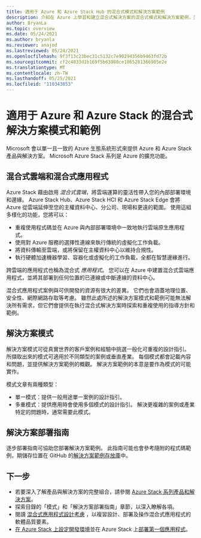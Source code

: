 ```yaml
---
title: 適用于 Azure 和 Azure Stack Hub 的混合式模式和解決方案範例
description: 介紹在 Azure 上學習和建立混合式解決方案的混合式模式和解決方案範例，並 Azure Stack Hub。
author: BryanLa
ms.topic: overview
ms.date: 05/24/2021
ms.author: bryanla
ms.reviewer: anajod
ms.lastreviewed: 05/24/2021
ms.openlocfilehash: 9f3f13c23bec31c5132c7e90294356b9463fd72b
ms.sourcegitcommit: cf2c4033d1b169f5b63980ce1865281366905e2e
ms.translationtype: MT
ms.contentlocale: zh-TW
ms.lasthandoff: 05/25/2021
ms.locfileid: "110343853"
---
```

# <a name="hybrid-solution-patterns-and-examples-for-azure-and-azure-stack"></a>適用于 Azure 和 Azure Stack 的混合式解決方案模式和範例

Microsoft 會以單一且一致的 Azure 生態系統形式來提供 Azure 和 Azure Stack 產品與解決方案。 Microsoft Azure Stack 系列是 Azure 的擴充功能。

## <a name="the-hybrid-cloud-and-hybrid-apps"></a>混合式雲端和混合式應用程式

Azure Stack 藉由啟用 *混合式雲端*，將雲端運算的靈活性帶入您的內部部署環境和邊緣。 Azure Stack Hub、Azure Stack HCI 和 Azure Stack Edge 會將 Azure 從雲端延伸至您的主權資料中心、分公司、現場和更遠的範圍。 使用這組多樣化的功能，您將可以：

- 重複使用程式碼並在 Azure 與內部部署環境中一致地執行雲端原生應用程式。
- 使用對 Azure 服務的選擇性連線來執行傳統的虛擬化工作負載。
- 將資料傳輸至雲端，或將保留在主權資料中心以維持合規性。
- 執行硬體加速機器學習、容器化或虛擬化的工作負載，全都在智慧邊緣進行。

跨雲端的應用程式也稱為混合式 *應用程式*。 您可以在 Azure 中建置混合式雲端應用程式，並將其部署到任何位置的已連線或中斷連線的資料中心。

混合式應用程式案例與可供開發的資源有很大的差異。 它們也會涵蓋地理位置、安全性、網際網路存取等考慮。 雖然此處所述的解決方案模式和範例可能無法解決所有需求，但它們會提供在執行混合式解決方案時探索和重複使用的指導方針和範例。

## <a name="solution-patterns"></a>解決方案模式

解決方案模式可從真實世界的客戶案例和經驗中挑選一般化可重複的設計指引。 所擷取出來的模式可適用於不同類型的案例或垂直產業。 每個模式都會記載內容和問題，並提供解決方案範例的概觀。 解決方案範例的本意是要作為模式的可能實作。

模式文章有兩種類型：

- 單一模式：提供一般用途單一案例的設計指引。
- 多重模式：提供應用時會使用多個模式的設計指引。 解決更複雜的案例或產業特定的問題時，通常需要此模式。

## <a name="solution-deployment-guides"></a>解決方案部署指南

逐步部署指南可協助您部署解決方案範例。 此指南可能也會參考隨附的程式碼範例，期儲存位置在 GitHub 的[解決方案範例存放庫](https://github.com/Azure-Samples/azure-intelligent-edge-patterns)中。

## <a name="next-steps"></a>下一步

- 若要深入了解產品與解決方案的完整組合，請參閱 [Azure Stack 系列產品和解決方案](/azure-stack)。
- 探索目錄的「模式」和「解決方案部署指南」章節，以深入瞭解各項。
- 閱讀 [混合式應用程式設計考慮](overview-app-design-considerations.md) ，以複習設計、部署及操作混合式應用程式的軟體品質要素。
- [在 Azure Stack 上設定開發環境](/azure-stack/user/azure-stack-dev-start)並在 Azure Stack 上[部署第一個應用程式](/azure-stack/user/azure-stack-dev-start-deploy-app)。
